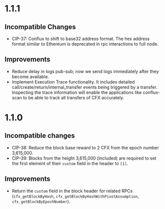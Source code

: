 # 1.1.1

## Incompatible Changes
- CIP-37: Conflux to shift to base32 address format. The hex address format similar to Ethereum is deprecated in rpc interactions to full node.

## Improvements

- Reduce delay in logs pub-sub; now we send logs immediately after they become available.
- Implement Execution Trace functionality. It includes detailed call/create/return/internal_transfer events being triggered by a transfer. Inspecting the trace information will enable the applications like conflux-scan to be able to track all transfers of CFX accurately. 

# 1.1.0

## Incompatible changes

- CIP-38: Reduce the block base reward to 2 CFX from the epoch number 3,615,000.
- CIP-39: Blocks from the height 3,615,000 (included) are required to set the first element of their `custom` field in the header to `[1]`.

## Improvements
- Return the `custom` field in the block header for related RPCs (`cfx_getBlockByHash`, `cfx_getBlockByHashWithPivotAssumption`, `cfx_getBlockByEpochNumber`).
